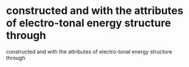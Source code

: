 # constructed and with the attributes of electro-tonal energy structure through

constructed and with the attributes of electro-tonal energy structure through